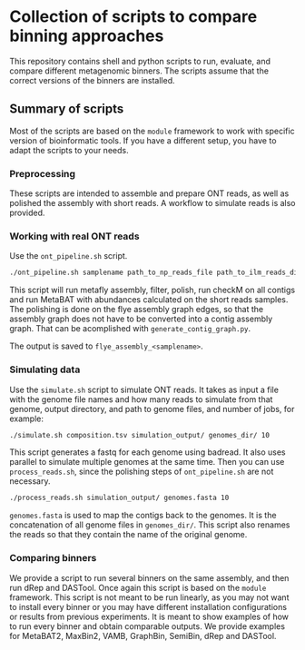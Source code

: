 # Collection of scripts to compare binning approaches

This repository contains shell and python scripts to run, evaluate, and compare different metagenomic binners.
The scripts assume that the correct versions of the binners are installed.


## Summary of scripts
Most of the scripts are based on the `module` framework to work with specific version of bioinformatic tools.
If you have a different setup, you have to adapt the scripts to your needs.

### Preprocessing

These scripts are intended to assemble and prepare ONT reads, as well as polished the assembly with short reads.
A workflow to simulate reads is also provided.

### Working with real ONT reads

Use the `ont_pipeline.sh` script.

```bash
./ont_pipeline.sh samplename path_to_np_reads_file path_to_ilm_reads_dir njobs
```

This script will run metafly assembly, filter, polish, run checkM on all contigs and run MetaBAT with abundances calculated on the
short reads samples.
The polishing is done on the flye assembly graph edges, so that the assembly graph does not have to be converted into a 
contig assembly graph.
That can be acomplished with `generate_contig_graph.py`.

The output is saved to `flye_assembly_<samplename>`.

### Simulating data

Use the `simulate.sh` script to simulate ONT reads.
It takes as input a file with the genome file names and how many reads to simulate from that genome, output directory, and path to genome files, and number of jobs, for example:

```bash
./simulate.sh composition.tsv simulation_output/ genomes_dir/ 10
```

This script generates a fastq for each genome using badread.
It also uses parallel to simulate multiple genomes at the same time.
Then you can use `process_reads.sh`, since the polishing steps of `ont_pipeline.sh` are not necessary.

```bash
./process_reads.sh simulation_output/ genomes.fasta 10
```

`genomes.fasta` is used to map the contigs back to the genomes.
It is the concatenation of all genome files in `genomes_dir/`.
This script also renames the reads so that they contain the name of the original genome.

### Comparing binners

We provide a script to run several binners on the same assembly, and then run dRep and DASTool. 
Once again this script is based on the `module` framework.
This script is not meant to be run linearly, as you may not want to install every binner or you may have different installation configurations or results from previous experiments.
It is meant to show examples of how to run every binner and obtain comparable outputs.
We provide examples for MetaBAT2, MaxBin2, VAMB, GraphBin, SemiBin, dRep and DASTool.




